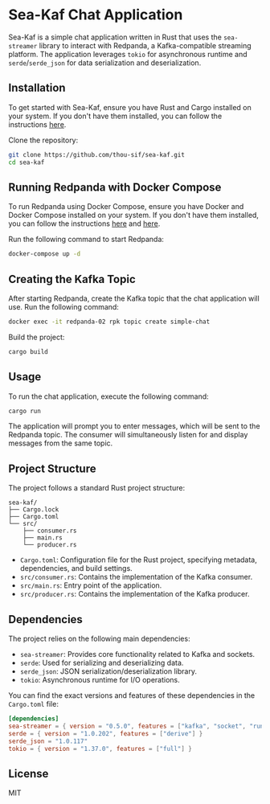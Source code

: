 # Sea-Kaf Chat Application

Sea-Kaf is a simple chat application written in Rust that uses the `sea-streamer` library to interact with Redpanda, a Kafka-compatible streaming platform. The application leverages `tokio` for asynchronous runtime and `serde`/`serde_json` for data serialization and deserialization.

## Installation

To get started with Sea-Kaf, ensure you have Rust and Cargo installed on your system. If you don't have them installed, you can follow the instructions [here](https://www.rust-lang.org/tools/install).

Clone the repository:

```sh
git clone https://github.com/thou-sif/sea-kaf.git
cd sea-kaf
```

## Running Redpanda with Docker Compose

To run Redpanda using Docker Compose, ensure you have Docker and Docker Compose installed on your system. If you don't have them installed, you can follow the instructions [here](https://docs.docker.com/get-docker/) and [here](https://docs.docker.com/compose/install/).

Run the following command to start Redpanda:

```sh
docker-compose up -d
```

## Creating the Kafka Topic

After starting Redpanda, create the Kafka topic that the chat application will use. Run the following command:

```sh
docker exec -it redpanda-02 rpk topic create simple-chat
```

Build the project:

```sh
cargo build
```

## Usage

To run the chat application, execute the following command:

```sh
cargo run
```

The application will prompt you to enter messages, which will be sent to the Redpanda topic. The consumer will simultaneously listen for and display messages from the same topic.

## Project Structure

The project follows a standard Rust project structure:

```
sea-kaf/
├── Cargo.lock
├── Cargo.toml
└── src/
    ├── consumer.rs
    ├── main.rs
    └── producer.rs
```

- `Cargo.toml`: Configuration file for the Rust project, specifying metadata, dependencies, and build settings.
- `src/consumer.rs`: Contains the implementation of the Kafka consumer.
- `src/main.rs`: Entry point of the application.
- `src/producer.rs`: Contains the implementation of the Kafka producer.

## Dependencies

The project relies on the following main dependencies:

- `sea-streamer`: Provides core functionality related to Kafka and sockets.
- `serde`: Used for serializing and deserializing data.
- `serde_json`: JSON serialization/deserialization library.
- `tokio`: Asynchronous runtime for I/O operations.

You can find the exact versions and features of these dependencies in the `Cargo.toml` file:

```toml
[dependencies]
sea-streamer = { version = "0.5.0", features = ["kafka", "socket", "runtime-tokio"] }
serde = { version = "1.0.202", features = ["derive"] }
serde_json = "1.0.117"
tokio = { version = "1.37.0", features = ["full"] }
```

## License

MIT